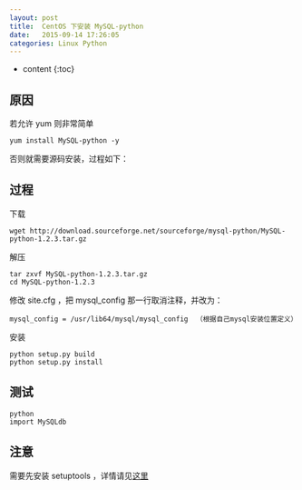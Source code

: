 ```yaml
---
layout: post
title:  CentOS 下安装 MySQL-python
date:   2015-09-14 17:26:05
categories: Linux Python
---
```


* content
{:toc}

## 原因

若允许 yum 则非常简单

	yum install MySQL-python -y

否则就需要源码安装，过程如下：

## 过程

下载

	wget http://download.sourceforge.net/sourceforge/mysql-python/MySQL-python-1.2.3.tar.gz

解压

	tar zxvf MySQL-python-1.2.3.tar.gz
	cd MySQL-python-1.2.3

修改 site.cfg ，把 mysql_config 那一行取消注释，并改为： 

	mysql_config = /usr/lib64/mysql/mysql_config  （根据自己mysql安装位置定义）

安装

	python setup.py build
	python setup.py install

## 测试

	python
	import MySQLdb

## 注意

需要先安装 setuptools ，详情请见[这里](http://linyongchao.github.io/2015/09/14/centos-setuptools/)
